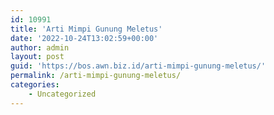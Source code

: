 ```yaml
---
id: 10991
title: 'Arti Mimpi Gunung Meletus'
date: '2022-10-24T13:02:59+00:00'
author: admin
layout: post
guid: 'https://bos.awn.biz.id/arti-mimpi-gunung-meletus/'
permalink: /arti-mimpi-gunung-meletus/
categories:
    - Uncategorized
---
```


